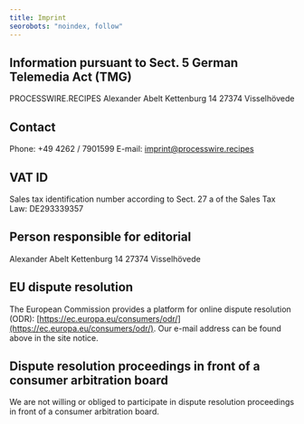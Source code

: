```yaml
---
title: Imprint
seorobots: "noindex, follow"
---
```


## Information pursuant to Sect. 5 German Telemedia Act (TMG)

PROCESSWIRE.RECIPES
Alexander Abelt
Kettenburg 14
27374 Visselhövede

## Contact

Phone: +49 4262 / 7901599
E-mail: imprint@processwire.recipes

## VAT ID

Sales tax identification number according to Sect. 27 a of the Sales Tax Law:
DE293339357

## Person responsible for editorial

Alexander Abelt
Kettenburg 14
27374 Visselhövede

## EU dispute resolution

The European Commission provides a platform for online dispute resolution (ODR): [https://ec.europa.eu/consumers/odr/](https://ec.europa.eu/consumers/odr/).
Our e-mail address can be found above in the site notice.

## Dispute resolution proceedings in front of a consumer arbitration board

We are not willing or obliged to participate in dispute resolution proceedings in front of a consumer arbitration board.
